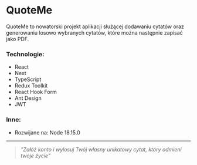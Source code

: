 # QuoteMe

QuoteMe to nowatorski projekt aplikacji służącej dodawaniu cytatów oraz generowaniu losowo wybranych cytatów, które można następnie zapisać jako PDF.

### Technologie:

- React
- Next
- TypeScript
- Redux Toolkit
- React Hook Form
- Ant Design
- JWT

### Inne:

- Rozwijane na: Node 18.15.0

---

> _"Załóż konto i wylosuj Twój własny unikatowy cytat, który odmieni twoje życie"_
